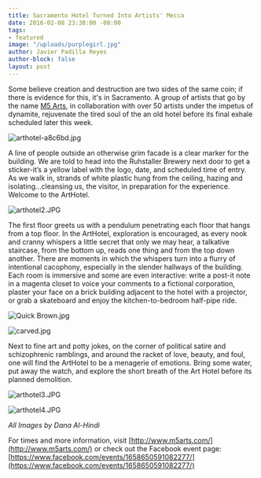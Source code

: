 ```yaml
---
title: Sacramento Hotel Turned Into Artists' Mecca
date: 2016-02-08 23:38:00 -08:00
tags:
- featured
image: "/uploads/purplegirl.jpg"
author: Javier Padilla Reyes
author-block: false
layout: post
---
```


Some believe creation and destruction are two sides of the same coin; if there is evidence for this, it's in Sacramento. A group of artists that go by the name [M5 Arts](http://www.m5arts.com/), in collaboration with over 50 artists under the impetus of dynamite, rejuvenate the tired soul of the an old hotel before its final exhale scheduled later this week.

![arthotel-a8c6bd.jpg](/uploads/arthotel-a8c6bd.jpg)

A line of people outside an otherwise grim facade is a clear marker for the building. We are told to head into the Ruhstaller Brewery next door to get a sticker-it’s a yellow label with the logo, date, and scheduled time of entry. As we walk in, strands of white plastic hung from the ceiling, hazing and isolating...cleansing us, the visitor, in preparation for the experience. Welcome to the ArtHotel.

![arthotel2.JPG](/uploads/arthotel2.JPG)

The first floor greets us with a pendulum penetrating each floor that hangs from a top floor. In the ArtHotel, exploration is encouraged, as every nook and cranny whispers a little secret that only we may hear, a talkative staircase, from the bottom up, reads one thing and from the top down another. There are moments in which the whispers turn into a flurry of intentional cacophony, especially in the slender hallways of the building. Each room is immersive and some are even interactive: write a post-it note in a magenta closet to voice your comments to a fictional corporation, plaster your face on a brick building adjacent to the hotel with a projector, or grab a skateboard and enjoy the kitchen-to-bedroom half-pipe ride.

![Quick Brown.jpg](/uploads/Quick%20Brown.jpg)

![carved.jpg](/uploads/carved.jpg)

Next to fine art and potty jokes, on the corner of political satire and schizophrenic ramblings, and around the racket of love, beauty, and foul, one will find the ArtHotel to be a menagerie of emotions.  Bring some water, put away the watch, and explore the short breath of the Art Hotel before its planned demolition.

![arthotel3.JPG](/uploads/arthotel3.JPG)

![arthotel4.JPG](/uploads/arthotel4.JPG)

*All Images by Dana Al-Hindi*


For times and more information, visit [http://www.m5arts.com/](http://www.m5arts.com/) or check out the Facebook event page: [https://www.facebook.com/events/1658650591082277/](https://www.facebook.com/events/1658650591082277/)